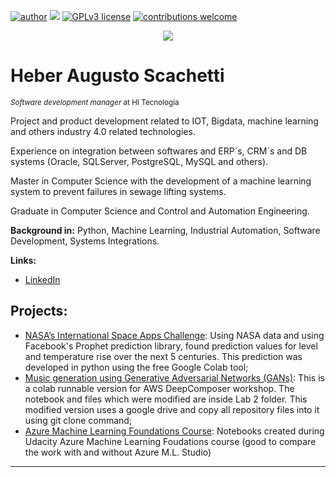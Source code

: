 [![author](https://img.shields.io/badge/author-heber%20augusto-red.svg)](https://www.linkedin.com/in/heberscachetti/) [![](https://img.shields.io/badge/python-3.7+-blue.svg)](https://www.python.org/downloads/release/python-365/) [![GPLv3 license](https://img.shields.io/badge/License-GPLv3-blue.svg)](http://perso.crans.org/besson/LICENSE.html) [![contributions welcome](https://img.shields.io/badge/contributions-welcome-brightgreen.svg?style=flat)](https://github.com/heber-augusto/data-science/issues)

<p align="center">
  <img src="banner.png" >
</p>

# Heber Augusto Scachetti
<sub>*Software development manager* at HI Tecnologia</sub>

Project and product development related to IOT, Bigdata, machine learning and others industry 4.0 related technologies.

Experience on integration between softwares and ERP´s, CRM´s and DB systems (Oracle, SQLServer, PostgreSQL, MySQL and others).

Master in Computer Science with the development of a machine learning system to prevent failures in sewage lifting systems.

Graduate in Computer Science and Control and Automation Engineering.

**Background in:** Python, Machine Learning, Industrial Automation, Software Development, Systems Integrations.

**Links:**
* [LinkedIn](https://www.linkedin.com/in/heberscachetti/)

## Projects:
* [NASA’s International Space Apps Challenge](https://github.com/heber-augusto/planetaagua/blob/master/data/InterfaceDadosNASA.ipynb):  Using NASA data and using Facebook's Prophet prediction library, found prediction values for level and temperature rise over the next 5 centuries. This prediction was developed in python using the free Google Colab tool;
* [Music generation using Generative Adversarial Networks (GANs)](https://github.com/heber-augusto/aws-deepcomposer-samples): This is a colab runnable version for AWS DeepComposer workshop. The notebook and files which were modified are inside Lab 2 folder. This modified version uses a google drive and copy all repository files into it using git clone command;
* [Azure Machine Learning Foundations Course](https://github.com/heber-augusto/udacity-azure-ml-foudations): Notebooks created during Udacity Azure Machine Learning Foudations course (good to compare the work with and without Azure M.L. Studio) 


---




